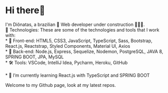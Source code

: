 <h1>Hi there👋</h1>
I'm Diônatas, a brazilian 🔰 Web developer under construction 👨🏼‍💻.<br />
🤖 Technologies: These are some of the technologies and tools that I work with: <br />
* 🎨 Front-end: HTML5, CSS3, JavaScript, TypeScript, Sass, Bootstrap, React.js, Reactstrap, Styled Components, Material UI, Axios<br />
* 🎲 Back-end: Node.js, Express, Sequelize, Nodemon, PostgreSQL, JAVA 8, SPRING BOOT, JPA, MySQL<br />
* 🛠 Tools: VSCode, IntelliJ Idea, Pycharm, Heroku, GitHub<br /><br />
* 🌱 I’m currently learning React.js with TypeScript and SPRING BOOT<br />

Welcome to my Github page, look at my latest repos.
